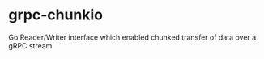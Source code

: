 

# grpc-chunkio
Go Reader/Writer interface which enabled chunked transfer of data over a gRPC stream
